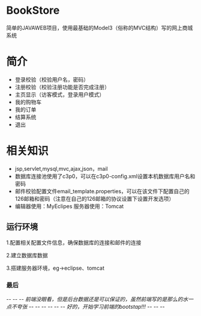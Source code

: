# BookStore
简单的JAVAWEB项目，使用最基础的Model3（俗称的MVC结构）写的网上商城系统
# 简介
* 登录校验（校验用户名，密码）
* 注册校验（校验注册功能是否完成注册）
* 主页显示（访客模式，登录用户模式）
* 我的购物车
* 我的订单
* 结算系统
* 退出
# 相关知识
* jsp,servlet,mysql,mvc,ajax,json，mail
* 数据库连接池使用了c3p0，可以在c3p0-config.xml设置本机数据库用户名和密码
* 邮件校验配置文件email_template.properties，可以在该文件下配置自己的126邮箱和密码（注意在自己的126邮箱的协议设置下设置开发选项）
* 编辑器使用：MyEclipes   服务器使用：Tomcat
## 运行环境
1.配置相关配置文件信息，确保数据库的连接和邮件的连接

2.建立数据库数据

3.搭建服务器环境，eg->eclipse、tomcat


### 最后
-_- -_- -_- 前端没眼看，但是后台数据还是可以保证的，虽然前端写的是那么的水一点不夸张  -_- -_- -_-
                -_- -_- -_-      好的，开始学习前端的bootstap!!!       -_- -_- -_-
